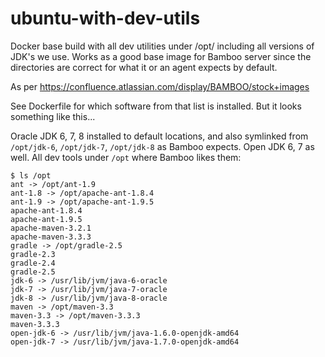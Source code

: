 # ubuntu-with-dev-utils

Docker base build with all dev utilities under /opt/ including all versions of JDK's we use.   Works as a good base image for Bamboo server since the directories are correct for what it or an agent expects by default.

As per https://confluence.atlassian.com/display/BAMBOO/stock+images

See Dockerfile for which software from that list is installed.  But it looks something like this...

Oracle JDK 6, 7, 8 installed to default locations, and also symlinked from `/opt/jdk-6`, `/opt/jdk-7`, `/opt/jdk-8` as Bamboo expects.  Open JDK 6, 7 as well.  All dev tools under `/opt` where Bamboo likes them:

```
$ ls /opt
ant -> /opt/ant-1.9
ant-1.8 -> /opt/apache-ant-1.8.4
ant-1.9 -> /opt/apache-ant-1.9.5
apache-ant-1.8.4
apache-ant-1.9.5
apache-maven-3.2.1
apache-maven-3.3.3
gradle -> /opt/gradle-2.5
gradle-2.3
gradle-2.4
gradle-2.5
jdk-6 -> /usr/lib/jvm/java-6-oracle
jdk-7 -> /usr/lib/jvm/java-7-oracle
jdk-8 -> /usr/lib/jvm/java-8-oracle
maven -> /opt/maven-3.3
maven-3.3 -> /opt/maven-3.3.3
maven-3.3.3
open-jdk-6 -> /usr/lib/jvm/java-1.6.0-openjdk-amd64
open-jdk-7 -> /usr/lib/jvm/java-1.7.0-openjdk-amd64
```
